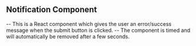 

## Notification Component
-- This is a React component which gives the user an error/success message when the submit button is clicked.
-- The component is timed and will automatically be removed after a few seconds.
